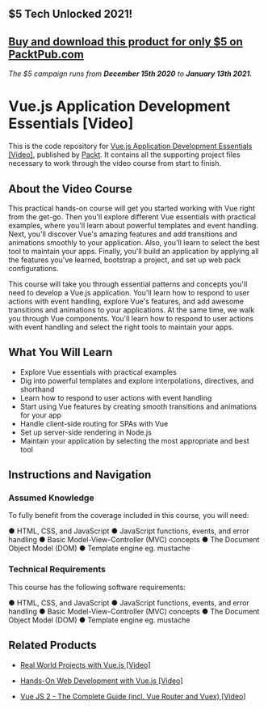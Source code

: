 ## $5 Tech Unlocked 2021!
[Buy and download this product for only $5 on PacktPub.com](https://www.packtpub.com/)
-----
*The $5 campaign         runs from __December 15th 2020__ to __January 13th 2021.__*

# Vue.js Application Development Essentials [Video]
This is the code repository for [Vue.js Application Development Essentials [Video]](https://www.packtpub.com/application-development/vuejs-application-development-essentials-video?utm_source=github&utm_medium=repository&utm_campaign=9781788995870), published by [Packt](https://www.packtpub.com/?utm_source=github). It contains all the supporting project files necessary to work through the video course from start to finish.
## About the Video Course
This practical hands-on course will get you started working with Vue right from the get-go. Then you'll explore different Vue essentials with practical examples, where you'll learn about powerful templates and event handling. Next, you'll discover Vue's amazing features and add transitions and animations smoothly to your application. Also, you'll learn to select the best tool to maintain your apps. Finally, you'll build an application by applying all the features you've learned, bootstrap a project, and set up web pack configurations.

This course will take you through essential patterns and concepts you'll need to develop a Vue.js application. You'll learn how to respond to user actions with event handling, explore Vue's features, and add awesome transitions and animations to your applications. At the same time, we walk you through Vue components. You'll learn how to respond to user actions with event handling and select the right tools to maintain your apps.

<H2>What You Will Learn</H2>
<DIV class=book-info-will-learn-text>
<UL>
<LI>Explore Vue essentials with practical examples 
<LI>Dig into powerful templates and explore interpolations, directives, and shorthand 
<LI>Learn how to respond to user actions with event handling 
<LI>Start using Vue features by creating smooth transitions and animations for your app 
<LI>Handle client-side routing for SPAs with Vue 
<LI>Set up server-side rendering in Node.js 
<LI>Maintain your application by selecting the most appropriate and best tool </LI></UL></DIV>

## Instructions and Navigation
### Assumed Knowledge
To fully benefit from the coverage included in this course, you will need:<br/>

●	HTML, CSS, and JavaScript
●	JavaScript functions, events, and error handling
●	Basic Model-View-Controller (MVC) concepts
●	The Document Object Model (DOM)
●	Template engine eg. mustache

### Technical Requirements
This course has the following software requirements:<br/>

●	HTML, CSS, and JavaScript
●	JavaScript functions, events, and error handling
●	Basic Model-View-Controller (MVC) concepts
●	The Document Object Model (DOM)
●	Template engine eg. mustache


## Related Products
* [Real World Projects with Vue.js [Video]](https://www.packtpub.com/web-development/real-world-projects-vuejs-video?utm_source=github&utm_medium=repository&utm_campaign=9781789340754)

* [Hands-On Web Development with Vue.js [Video]](https://www.packtpub.com/web-development/hands-web-development-vuejs-video?utm_source=github&utm_medium=repository&utm_campaign=9781787283039)

* [Vue JS 2 - The Complete Guide (incl. Vue Router and Vuex) [Video]](https://www.packtpub.com/application-development/vue-js-2-complete-guide-incl-vue-router-and-vuex-video?utm_source=github&utm_medium=repository&utm_campaign=9781788992817)

